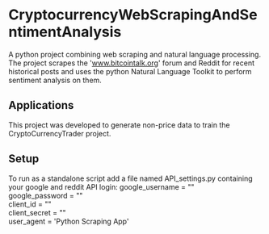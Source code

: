 # CryptocurrencyWebScrapingAndSentimentAnalysis
A python project combining web scraping and natural language processing. The project scrapes  the 'www.bitcointalk.org'
 forum and Reddit for recent historical posts and uses the python Natural Language Toolkit to perform sentiment analysis
 on them.

## Applications
 This project was developed to generate non-price data to train the CryptoCurrencyTrader project.

## Setup
To run as a standalone script add a file named API_settings.py containing your google and reddit API login:
google_username = ""  
google_password = ""  
client_id = ""  
client_secret = ""    
user_agent = 'Python Scraping App'  


